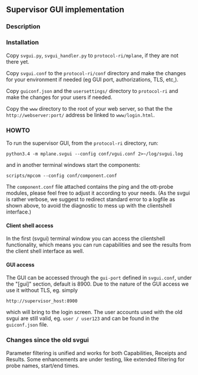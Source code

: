 ## Supervisor GUI implementation

### Description

### Installation

Copy `svgui.py`, `svgui_handler.py` to `protocol-ri/mplane`, if they are not there yet.

Copy `svgui.conf` to the `protocol-ri/conf` directory and make the changes for your environment if needed (eg GUI port, authorizations, TLS, etc,).

Copy `guiconf.json` and the `usersettings/` directory to `protocol-ri` and make the changes for your users if needed.

Copy the `www` directory to the root of your web server, so that the the `http://webserver:port/` address be linked to  `www/login.html`.
### HOWTO

To run the supervisor GUI, from the `protocol-ri` directory, run:

```python3.4 -m mplane.svgui --config conf/vgui.conf 2>~/log/svgui.log```

and in another terminal windows start the components:

```scripts/mpcom --config conf/component.conf```

The `component.conf` file attached contains the ping and the ott-probe modules, please feel free to adjust it according to your needs.
(As the svgui is rather verbose, we suggest to redirect standard error to a logfile as shown above, to avoid the diagnostic to mess up with the clientshell interface.)

#### Client shell access

In the first (svgui) terminal window you can access the clientshell functionality, which means you can run capabilities and see the results from the client shell interface as well. 

#### GUI access

The GUI can be accessed through the `gui-port` defined in `svgui.conf`, under the "[gui]" section, default is 8900. Due to the nature of the GUI access we use it without TLS, eg. simply

```http://supervisor_host:8900```

which will bring to the login screen. The user accounts used with the old svgui are still valid, eg.  `user / user123` and can be found in the `guiconf.json` file.

### Changes since the old svgui

Parameter filtering is unified and works for both Capabilities, Receipts and Results.
Some enhancements are under testing, like extended filtering for probe names, start/end times.
